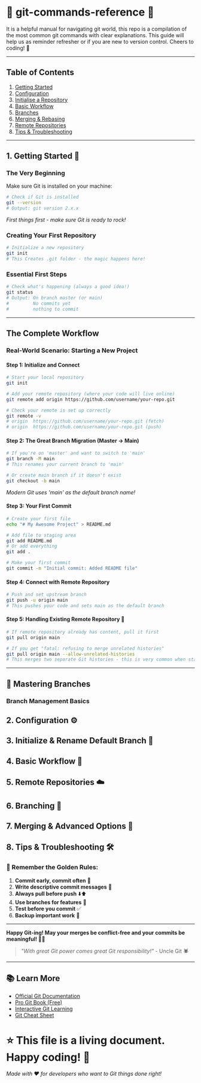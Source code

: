 # 🔰 git-commands-reference 🔰
It is a helpful manual for navigating git world, this repo is a compilation of the most common git commands with clear explanations. This guide will help us as reminder refresher or if you are new to version control. Cheers to coding!  🚀

---

## Table of Contents

1. [Getting Started](#getting-started)  
2. [Configuration](#configuration)  
3. [Initialise a Repository](#initialise-a-repository)  
4. [Basic Workflow](#basic-workflow)  
5. [Branches](#branches)  
6. [Merging & Rebasing](#merging--rebasing)  
7. [Remote Repositories](#remote-repositories)  
8. [Tips & Troubleshooting](#tips--troubleshooting)  

---

## 1. Getting Started 🚦

### The Very Beginning

Make sure Git is installed on your machine:

```bash
# Check if Git is installed
git --version
# Output: git version 2.x.x
```
*First things first - make sure Git is ready to rock!*

### Creating Your First Repository
```bash
# Initialize a new repository
git init
# This Creates .git folder - the magic happens here! 
```

### Essential First Steps
```bash
# Check what's happening (always a good idea!)
git status
# Output: On branch master (or main)
#         No commits yet
#         nothing to commit
```

---


## The Complete Workflow

### Real-World Scenario: Starting a New Project

#### Step 1: Initialize and Connect
```bash
# Start your local repository
git init

# Add your remote repository (where your code will live online)
git remote add origin https://github.com/username/your-repo.git

# Check your remote is set up correctly
git remote -v
# origin  https://github.com/username/your-repo.git (fetch)
# origin  https://github.com/username/your-repo.git (push)
```

#### Step 2: The Great Branch Migration (Master → Main)
```bash
# If you're on 'master' and want to switch to 'main'
git branch -M main
# This renames your current branch to 'main'

# Or create main branch if it doesn't exist
git checkout -b main
```
*Modern Git uses 'main' as the default branch name!*

#### Step 3: Your First Commit
```bash
# Create your first file
echo "# My Awesome Project" > README.md

# Add file to staging area
git add README.md
# Or add everything
git add .

# Make your first commit
git commit -m "Initial commit: Added README file"
```

#### Step 4: Connect with Remote Repository
```bash
# Push and set upstream branch
git push -u origin main
# This pushes your code and sets main as the default branch
```

#### Step 5: Handling Existing Remote Repository 🤝
```bash
# If remote repository already has content, pull it first
git pull origin main

# If you get "fatal: refusing to merge unrelated histories"
git pull origin main --allow-unrelated-histories
# This merges two separate Git histories - this is very common when starting!
```

---

## 🌿 Mastering Branches

### Branch Management Basics
















## 2. Configuration ⚙️

## 3. Initialize & Rename Default Branch 🌱

## 4. Basic Workflow 🔄

## 5. Remote Repositories ☁️

## 6. Branching 🌳

## 7. Merging & Advanced Options 🤝

## 8. Tips & Troubleshooting 🛠️

### 🌟 Remember the Golden Rules:
1. **Commit early, commit often** 📝
2. **Write descriptive commit messages** 💬
3. **Always pull before push** ⬇️⬆️
4. **Use branches for features** 🌿
5. **Test before you commit** ✅
6. **Backup important work** 💾

---

**Happy Git-ing! May your merges be conflict-free and your commits be meaningful! 🚀✨**

> *"With great Git power comes great Git responsibility!"* - Uncle Git 🕷️

---

## 📚 Learn More
- [Official Git Documentation](https://git-scm.com/doc)
- [Pro Git Book (Free)](https://git-scm.com/book)
- [Interactive Git Learning](https://learngitbranching.js.org/)
- [Git Cheat Sheet](https://education.github.com/git-cheat-sheet-education.pdf)


# ⭐ This file is a living document. Happy coding! 🎉

*Made with ❤️ for developers who want to Git things done right!*
